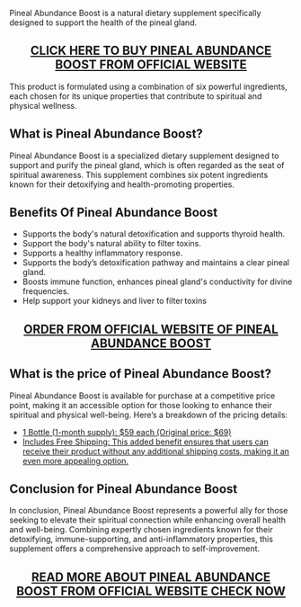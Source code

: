 <p>Pineal Abundance Boost is a natural dietary supplement specifically designed to support the health of the pineal gland.</p>
<h2 style="text-align: center;"><a href="https://sale365day.com/get-pineal-abundance">CLICK HERE TO BUY PINEAL ABUNDANCE BOOST FROM OFFICIAL WEBSITE</a></h2>
<p>This product is formulated using a combination of six powerful ingredients, each chosen for its unique properties that contribute to spiritual and physical wellness.</p>
<h2 style="text-align: left;">What is Pineal Abundance Boost?</h2>
<p style="text-align: left;">Pineal Abundance Boost is a specialized dietary supplement designed to support and purify the pineal gland, which is often regarded as the seat of spiritual awareness. This supplement combines six potent ingredients known for their detoxifying and health-promoting properties.</p>
<h2 style="text-align: left;">Benefits Of Pineal Abundance Boost</h2>
<ul style="text-align: left;">
<li>Supports the body's natural detoxification and supports thyroid health.</li>
<li>Support the body's natural ability to filter toxins.</li>
<li>Supports a healthy inflammatory response.</li>
<li>Supports the body&rsquo;s detoxification pathway and maintains a clear pineal gland.</li>
<li>Boosts immune function, enhances pineal gland's conductivity for divine frequencies.</li>
<li>Help support your kidneys and liver to filter toxins</li>
</ul>
<h2 style="text-align: center;"><a href="https://sale365day.com/get-pineal-abundance">ORDER FROM OFFICIAL WEBSITE OF PINEAL ABUNDANCE BOOST</a></h2>
<h2 style="text-align: left;">What is the price of Pineal Abundance Boost?</h2>
<p style="text-align: left;">Pineal Abundance Boost is available for purchase at a competitive price point, making it an accessible option for those looking to enhance their spiritual and physical well-being. Here&rsquo;s a breakdown of the pricing details:</p>
<ul style="text-align: left;">
<li><a href="https://sale365day.com/get-pineal-abundance">1 Bottle (1-month supply): $59 each (Original price: $69)</a></li>
<li><a href="https://sale365day.com/get-pineal-abundance">Includes Free Shipping: This added benefit ensures that users can receive their product without any additional shipping costs, making it an even more appealing option.</a></li>
</ul>
<h2 style="text-align: left;">Conclusion for Pineal Abundance Boost</h2>
<p style="text-align: left;">In conclusion, Pineal Abundance Boost represents a powerful ally for those seeking to elevate their spiritual connection while enhancing overall health and well-being. Combining expertly chosen ingredients known for their detoxifying, immune-supporting, and anti-inflammatory properties, this supplement offers a comprehensive approach to self-improvement.</p>
<h2 style="text-align: center;"><a href="https://sale365day.com/get-pineal-abundance">READ MORE ABOUT PINEAL ABUNDANCE BOOST FROM OFFICIAL WEBSITE CHECK NOW</a></h2>
